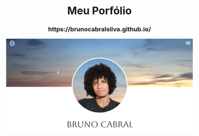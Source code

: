 <h1 align="center">Meu Porfólio</h1>

<h3 align="center">https://brunocabralsilva.github.io/</h3>

<img src="src/images/image.png" alt="meu-portfolio" />
